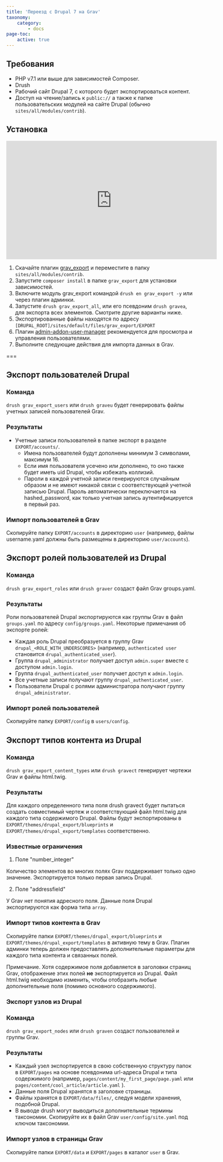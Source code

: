 ```yaml
---
title: 'Переезд с Drupal 7 на Grav'
taxonomy:
    category:
        - docs
page-toc:
    active: true
---
```


## Требования

* PHP v7.1 или выше для зависимостей Composer.
* Drush
* Рабочий сайт Drupal 7, с которого будет экспортироваться контент.
* Доступ на чтение/запись к `public://` а также к папке пользовательских модулей на сайте Drupal (обычно `sites/all/modules/contrib`).

## Установка

<iframe width="560" height="315" src="https://www.youtube-nocookie.com/embed/I6UVFUqZMOU" frameborder="0" allow="accelerometer; autoplay; encrypted-media; gyroscope; picture-in-picture" allowfullscreen></iframe>

1. Скачайте плагин [grav_export](https://www.drupal.org/project/grav_export/) и переместите в папку `sites/all/modules/contrib`.
2. Запустите `composer install` в папке `grav_export` для установки зависимостей.
3. Включите модуль grav_export командой `drush en grav_export -y` или через плагин админки.
4. Запустите `drush grav_export_all`, или его псевдоним `drush gravea`, для экспорта всех элементов. Смотрите другие варианты ниже.
5. Экспортированные файлы находятся по адресу `[DRUPAL_ROOT]/sites/default/files/grav_export/EXPORT`
6. Плагин [admin-addon-user-manager](https://github.com/david-szabo97/grav-plugin-admin-addon-user-manager) рекомендуется для просмотра и управления пользователями.
7. Выполните следующие действия для импорта данных в Grav.

===

## Экспорт пользователей Drupal

### Команда

`drush grav_export_users` или `drush graveu` будет генерировать файлы учетных записей пользователей Grav.

### Результаты

* Учетные записи пользователей в папке экспорт в разделе `EXPORT/accounts/`.
  * Имена пользователей будут дополнены минимум 3 символами, максимум 16.
  * Если имя пользователя усечено или дополнено, то оно также будет иметь uid Drupal, чтобы избежать коллизий.
  * Пароли в каждой учетной записи генерируются случайным образом и не имеют никакой связи с соответствующей учетной записью Drupal. Пароль автоматически переключается на hashed_password, как только учетная запись аутентифицируется в первый раз.

### Импорт пользователей в Grav

Скопируйте папку `EXPORT/accounts` в директорию `user` (например, файлы username.yaml должны быть размещены в директорию `user/accounts`).

## Экспорт ролей пользователей из Drupal

### Команда

`drush grav_export_roles` или `drush graver` создаст файл Grav groups.yaml.

### Результаты

Роли пользователей Drupal экспортируются как группы Grav в файл `groups.yaml` по адресу `config/groups.yaml`. Некоторые примечания об экспорте ролей:

* Каждая роль Drupal преобразуется в группу Grav `drupal_<ROLE_WITH_UNDERSCORES>` (например, `authenticated user` становится `drupal_authenticated_user`).
* Группа `drupal_administrator` получает доступ `admin.super` вместе с доступом `admin.login`.
* Группа `drupal_authenticated_user` получает доступ к `admin.login`.
* Все учетные записи получают группу `drupal_authenticated_user`.
* Пользователи Drupal с ролями администратора получают группу `drupal_administrator`.

### Импорт ролей пользователей

Скопируйте папку `EXPORT/config` в `users/config`.

## Экспорт типов контента из Drupal

### Команда

`drush grav_export_content_types` или `drush gravect` генерирует чертежи Grav и файлы html.twig.

### Результаты

Для каждого определенного типа поля drush gravect будет пытаться создать совместимый чертеж и соответствующий файл html.twig для каждого типа содержимого Drupal. Файлы будут экспортированы в `EXPORT/themes/drupal_export/blueprints` и `EXPORT/themes/drupal_export/templates` соответственно.

### Известные ограничения

1. Поле "number_integer"

Количество элементов во многих полях Grav поддерживает только одно значение. Экспортируется только первая запись Drupal.

2. Поле "addressfield"

У Grav нет понятия адресного поля. Данные поля Drupal экспортируются как форма типа `array`.

### Импорт типов контента в Grav

Скопируйте папки `EXPORT/themes/drupal_export/blueprints` и `EXPORT/themes/drupal_export/templates` в активную тему в Grav. Плагин админки теперь должен предоставлять дополнительные параметры для каждого типа контента и связанных полей.

Примечание. Хотя содержимое поля добавляется в заголовки страниц Grav, отображение этих полей **не** экспортируется из Drupal. Файл html.twig необходимо изменить, чтобы отобразить любые дополнительные поля (помимо основного содержимого).

### Экспорт узлов из Drupal

### Команда

`drush grav_export_nodes` или `drush graven` создаст пользователей и группы Grav.

### Результаты

* Каждый узел экспортируется в свою собственную структуру папок в `EXPORT/pages` на основе псевдонима url-адреса Drupal и типа содержимого (например, `pages/content/my_first_page/page.yaml` или `pages/content/cool_article/article.yaml` ).
* Данные поля Drupal хранятся в заголовке страницы.
* Файлы хранятся в `EXPORT/data/files/`, следуя модели хранения, подобной Drupal.
* В выводе drush могут выводиться дополнительные термины таксономии. Скопируйте их в файл Grav `user/config/site.yaml` под ключом таксономии.

### Импорт узлов в страницы Grav

Скопируйте папки `EXPORT/data` и `EXPORT/pages` в каталог `user` в Grav.
